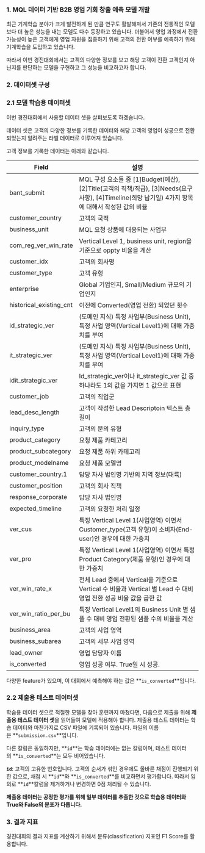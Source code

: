 ### **1. MQL 데이터 기반 B2B 영업 기회 창출 예측 모델 개발**

최근 기계학습 분야가 크게 발전하게 된 만큼 연구도 활발해져서 기존의 전통적인 모델보다 더 높은 성능을 내는 모델도 다수 등장하고 있습니다. 더불어서 영업 과정에서 전환 가능성이 높은 고객에게 영업 자원을 집중하기 위해 고객의 전환 여부를 예측하기 위해 기계학습을 도입하고 있습니다.

따라서 이번 경진대회에서는 고객의 다양한 정보를 보고 해당 고객이 전환 고객인지 아닌지를 판단하는 모델을 구현하고 그 성능을 비교하고자 합니다.


### **2. 데이터셋 구성**

### **2.1 모델 학습용 데이터셋**

이번 경진대회에서 사용할 데이터 셋을 살펴보도록 하겠습니다.

데이터 셋은 고객의 다양한 정보를 기록한 데이터와 해당 고객의 영업이 성공으로 전환되었는지 알려주는 라벨 데이터로 이루어져 있습니다.

고객 정보를 기록한 데이터는 아래와 같습니다.

| Field | 설명 |
| --- | --- |
| bant_submit | MQL 구성 요소들 중 [1]Budget(예산), [2]Title(고객의 직책/직급), [3]Needs(요구사항), [4]Timeline(희망 납기일) 4가지 항목에 대해서 작성된 값의 비율 |
| customer_country | 고객의 국적 |
| business_unit | MQL 요청 상품에 대응되는 사업부 |
| com_reg_ver_win_rate | Vertical Level 1, business unit, region을 기준으로 oppty 비율을 계산 |
| customer_idx | 고객의 회사명 |
| customer_type | 고객 유형 |
| enterprise | Global 기업인지, Small/Medium 규모의 기업인지 |
| historical_existing_cnt | 이전에 Converted(영업 전환) 되었던 횟수 |
| id_strategic_ver | (도메인 지식) 특정 사업부(Business Unit), 특정 사업 영역(Vertical Level1)에 대해 가중치를 부여 |
| it_strategic_ver | (도메인 지식) 특정 사업부(Business Unit), 특정 사업 영역(Vertical Level1)에 대해 가중치를 부여 |
| idit_strategic_ver | Id_strategic_ver이나 it_strategic_ver 값 중 하나라도 1의 값을 가지면 1 값으로 표현 |
| customer_job | 고객의 직업군 |
| lead_desc_length | 고객이 작성한 Lead Descriptoin 텍스트 총 길이 |
| inquiry_type | 고객의 문의 유형 |
| product_category | 요청 제품 카테고리 |
| product_subcategory | 요청 제품 하위 카테고리 |
| product_modelname | 요청 제품 모델명 |
| customer_country.1 | 담당 자사 법인명 기반의 지역 정보(대륙) |
| customer_position | 고객의 회사 직책 |
| response_corporate | 담당 자사 법인명 |
| expected_timeline | 고객의 요청한 처리 일정 |
| ver_cus | 특정 Vertical Level 1(사업영역) 이면서 Customer_type(고객 유형)이 소비자(End-user)인 경우에 대한 가중치 |
| ver_pro | 특정 Vertical Level 1(사업영역) 이면서 특정 Product Category(제품 유형)인 경우에 대한 가중치 |
| ver_win_rate_x | 전체 Lead 중에서 Vertical을 기준으로 Vertical 수 비율과 Vertical 별 Lead 수 대비 영업 전환 성공 비율 값을 곱한 값 |
| ver_win_ratio_per_bu | 특정 Vertical Level1의 Business Unit 별 샘플 수 대비 영업 전환된 샘플 수의 비율을 계산 |
| business_area | 고객의 사업 영역 |
| business_subarea | 고객의 세부 사업 영역 |
| lead_owner | 영업 담당자 이름 |
| is_converted | 영업 성공 여부. True일 시 성공. |

다양한 feature가 있으며, 이 대회에서 예측해야 하는 값은 **`is_converted`**입니다.


### **2.2 제출용 테스트 데이터셋**

학습용 데이터 셋으로 적절한 모델을 찾아 훈련까지 마쳤다면, 다음으로 제출을 위해 **제출용 테스트 데이터 셋**을 읽어들여 모델에 적용해야 합니다. 제출용 테스트 데이터는 학습 데이터와 마찬가지로 CSV 파일에 기록되어 있습니다. 파일의 이름은 **`submission.csv`**입니다.

다른 칼럼은 동일하지만, **`id`**는 학습 데이터에는 없는 칼럼이며, 테스트 데이터의 **`is_converted`**는 모두 비어있습니다.

**`id`**: 고객의 고유한 번호입니다. 고객의 순서가 섞인 경우에도 올바른 채점이 진행되기 위한 값으로, 채점 시 **`id`**와 **`is_converted`**를 비교하면서 평가합니다. 따라서 임의로 **`id`**칼럼을 제거하거나 변경하면 0점 처리될 수 있습니다.

**제출용 데이터는 공정한 평가를 위해 일부 데이터를 추출한 것으로 학습용 데이터와 True와 False의 분포가 다릅니다.**


### **3. 결과 지표**

경진대회의 결과 지표를 계산하기 위해서 분류(classification) 지표인 F1 Score를 활용합니다.
